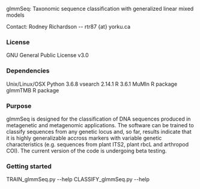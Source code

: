 glmmSeq: Taxonomic sequence classification with generalized linear mixed models

Contact: Rodney Richardson -- rtr87 {at} yorku.ca

### License
GNU General Public License v3.0

### Dependencies

Unix/Linux/OSX
Python 3.6.8 
vsearch 2.14.1
R 3.6.1
MuMIn R package
glmmTMB R package

### Purpose
glmmSeq is designed for the classification of DNA sequences produced in metagenetic and metagenomic applications. The software can be trained to classify sequences from any genetic locus and, so far, results indicate that it is highly generalizable accross markers with variable genetic characteristics (e.g. sequences from plant ITS2, plant rbcL and arthropod COI). The current version of the code is undergoing beta testing.

### Getting started

TRAIN_glmmSeq.py --help
CLASSIFY_glmmSeq.py --help
